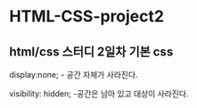 # HTML-CSS-project2
## html/css 스터디 2일차 기본 css

display:none; - 공간 자체가 사라진다.

visibility: hidden; -공간은 남아 있고 대상이 사라진다.
